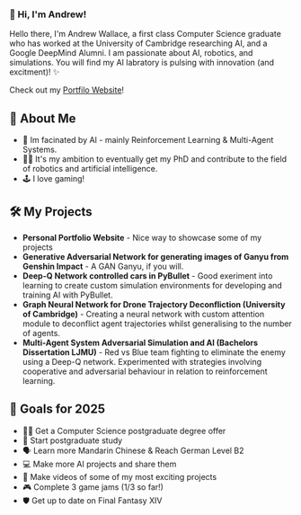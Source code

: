 ### 🤖 Hi, I'm Andrew!

Hello there, I'm Andrew Wallace, a first class Computer Science graduate who has worked at the University of Cambridge researching AI, and a Google DeepMind Alumni. I am passionate about AI, robotics, and simulations. You will find my AI labratory is pulsing with innovation (and excitment)! ✨

Check out my [Portfilo Website](TheAndrewWallace.github.io)!

## 🚀 About Me
* 🧠 Im facinated by AI - mainly Reinforcement Learning & Multi-Agent Systems.
* 👨‍🎓 It's my ambition to eventually get my PhD and contribute to the field of robotics and artificial intelligence.
* 🕹️ I love gaming!

## 🛠️ My Projects
* **Personal Portfolio Website** - Nice way to showcase some of my projects
* **Generative Adversarial Network for generating images of Ganyu from Genshin Impact** - A GAN Ganyu, if you will.
* **Deep-Q Network controlled cars in PyBullet** - Good exeriment into learning to create custom simulation environments for developing and training AI with PyBullet.
* **Graph Neural Network for Drone Trajectory Deconfliction (University of Cambridge)** - Creating a neural network with custom attention module to deconflict agent trajectories whilst generalising to the number of agents.
* **Multi-Agent System Adversarial Simulation and AI (Bachelors Dissertation LJMU)** - Red vs Blue team fighting to eliminate the enemy using a Deep-Q network. Experimented with strategies involving cooperative and adversarial behaviour in relation to reinforcement learning.

## 🎯 Goals for 2025
* 👨‍🎓 Get a Computer Science postgraduate degree offer
* 📖 Start postgraduate study
* 🗣️ Learn more Mandarin Chinese & Reach German Level B2
* 💻 Make more AI projects and share them
* 🎥 Make videos of some of my most exciting projects
* 🎮 Complete 3 game jams (1/3 so far!)
* 🛡️ Get up to date on Final Fantasy XIV




<!--
**TheAndrewWallace/TheAndrewWallace** is a ✨ _special_ ✨ repository because its `README.md` (this file) appears on your GitHub profile.

Here are some ideas to get you started:

- 🔭 I’m currently working on ...
- 🌱 I’m currently learning ...
- 👯 I’m looking to collaborate on ...
- 🤔 I’m looking for help with ...
- 💬 Ask me about ...
- 📫 How to reach me: ...
- 😄 Pronouns: ...
- ⚡ Fun fact: ...
-->

